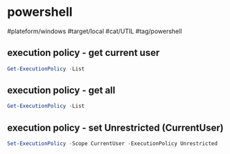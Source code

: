 # powershell

#plateform/windows #target/local #cat/UTIL #tag/powershell 

## execution policy - get current user
```powershell
Get-ExecutionPolicy -List
```

## execution policy - get all
```powershell
Get-ExecutionPolicy -List
```

## execution policy - set Unrestricted (CurrentUser)
```powershell
Set-ExecutionPolicy -Scope CurrentUser -ExecutionPolicy Unrestricted
```